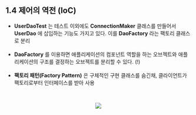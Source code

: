## 1.4 제어의 역전 (IoC)

- **UserDaoTest** 는 테스트 이외에도 **ConnectionMaker** 클래스를 만들어서 **UserDao** 에 삽입하는 기능도 가지고 있다. 이를 **DaoFactory** 라는 팩토리 클래스로 분리
<br/><br/>
- **DaoFactory** 를 이용하면 애플리케이션의 컴포넌트 역할을 하는 오브젝트와 애플리케이션의 구조를 결정하는 오브젝트를 분리할 수 있다. (!)
<br/><br/>
- **팩토리 패턴(Factory Pattern)** 은 구체적인 구현 클래스를 숨긴채, 클라이언트가 팩토리로부터 인터페이스를 받아 사용
<br/>
<p align="center"><img src="http://www.oodesign.com/images/stories/factory%20noob%20implementation.gif"/></p>
<br/>
